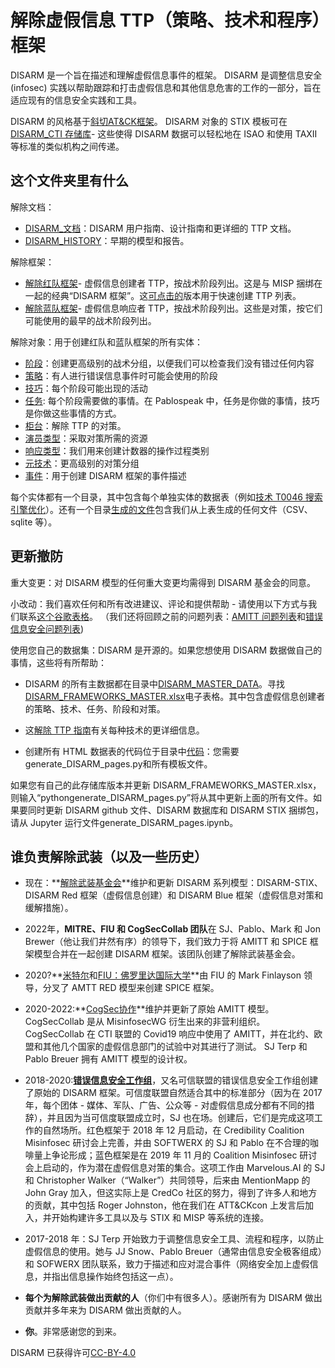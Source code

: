 # 解除虚假信息 TTP（策略、技术和程序）框架

DISARM 是一个旨在描述和理解虚假信息事件的框架。 DISARM 是调整信息安全 (infosec) 实践以帮助跟踪和打击虚假信息和其他信息危害的工作的一部分，旨在适应现有的信息安全实践和工具。

DISARM 的风格基于[斜切AT&CK框架](https://github.com/mitre-attack/attack-website/)。 DISARM 对象的 STIX 模板可在[DISARM_CTI 存储库](https://github.com/DISARMFoundation/DISARM_cti)- 这些使得 DISARM 数据可以轻松地在 ISAO 和使用 TAXII 等标准的类似机构之间传递。

## 这个文件夹里有什么

解除文档：

-   [DISARM\_文档](DISARM_DOCUMENTATION)：DISARM 用户指南、设计指南和更详细的 TTP 文档。
-   [DISARM_HISTORY](DISARM_DOCUMENTATION/DISARM_HISTORY)：早期的模型和报告。

解除框架：

-   [解除红队框架](generated_pages/disarm_red_framework.md)- 虚假信息创建者 TTP，按战术阶段列出。这是与 MISP 捆绑在一起的经典“DISARM 框架”。这[可点击的](generated_files/disarm_red_framework_clickable.html)版本用于快速创建 TTP 列表。
-   [解除蓝队框架](generated_pages/disarm_blue_framework.md)- 虚假信息响应者 TTP，按战术阶段列出。这些是对策，按它们可能使用的最早的战术阶段列出。

解除对象：用于创建红队和蓝队框架的所有实体：

-   [阶段](generated_pages/phases_index.md)：创建更高级别的战术分组，以便我们可以检查我们没有错过任何内容
-   [策略](generated_pages/tactics_index.md)：有人进行错误信息事件时可能会使用的阶段
-   [技巧](generated_pages/techniques_index.md)：每个阶段可能出现的活动
-   [任务](generated_pages/tasks_index.md): 每个阶段需要做的事情。在 Pablospeak 中，任务是你做的事情，技巧是你做这些事情的方式。
-   [柜台](generated_pages/counters_index.md)：解除 TTP 的对策。
-   [演员类型](generated_pages/actortypes_index.md)：采取对策所需的资源
-   [响应类型](generated_pages/responsetype_index.md)：我们用来创建计数器的操作过程类别
-   [元技术](generated_pages/metatechniques_index.md)：更高级别的对策分组
-   [事件](generated_pages/incidents_index.md)：用于创建 DISARM 框架的事件描述

每个实体都有一个目录，其中包含每个单独实体的数据表（例如[技术 T0046 搜索引擎优化](generated_pages/techniques/T0046.md)）。还有一个目录[生成的文件](generated_files)包含我们从上表生成的任何文件（CSV、sqlite 等）。

## 更新撤防

重大变更：对 DISARM 模型的任何重大变更均需得到 DISARM 基金会的同意。

小改动：我们喜欢任何和所有改进建议、评论和提供帮助 - 请使用以下方式与我们联系[这个谷歌表格](https://docs.google.com/forms/d/e/1FAIpQLSdZuyKFp1UZzk6qUE4IN1O14HaJ-F4TH9thxR3hrRU-Mu7QUQ/viewform)。 （我们还将回顾之前的问题列表：[AMITT 问题列表](https://github.com//DISARM/issues)和[错误信息安全问题列表](https://github.com/misinfosecproject/DISARM_framework/issues))

使用您自己的数据集：DISARM 是开源的。如果您想使用 DISARM 数据做自己的事情，这些将有所帮助：

-   DISARM 的所有主数据都在目录中[DISARM_MASTER_DATA](DISARM_MASTER_DATA)。寻找[DISARM_FRAMEWORKS_MASTER.xlsx](DISARM_MASTER_DATA/DISARM_FRAMEWORKS_MASTER.xlsx)电子表格。其中包含虚假信息创建者的策略、技术、任务、阶段和对策。

-   这[解除 TTP 指南](https://docs.google.com/document/d/1Kc0O7owFyGiYs8N8wSq17gRUPEDQsD5lLUL_3KGCgRE/edit#)有关每种技术的更详细信息。

-   创建所有 HTML 数据表的代码位于目录中[代码](CODE)：您需要generate_DISARM_pages.py和所有模板文件。

如果您有自己的此存储库版本并更新 DISARM_FRAMEWORKS_MASTER.xlsx，则输入“pythongenerate_DISARM_pages.py”将从其中更新上面的所有文件。如果要同时更新 DISARM github 文件、DISARM 数据库和 DISARM STIX 捆绑包，请从 Jupyter 运行文件generate_DISARM_pages.ipynb。

## 谁负责解除武装（以及一些历史）

-   现在：**[解除武装基金会](https://www.disarm.foundation/)**维护和更新 DISARM 系列模型：DISARM-STIX、DISARM Red 框架（虚假信息创建）和 DISARM Blue 框架（虚假信息对策和缓解措施）。

-   2022年，**MITRE、FIU 和 CogSecCollab 团队**在 SJ、Pablo、Mark 和 Jon Brewer（他让我们井然有序）的领导下，我们致力于将 AMITT 和 SPICE 框架模型合并在一起创建 DISARM 框架。该团队创建了解除武装基金会。

-   2020?**[米特尔](https://www.mitre.org/)和[FIU：佛罗里达国际大学](https://www.fiu.edu/)**由 FIU 的 Mark Finlayson 领导，分叉了 AMTT RED 模型来创建 SPICE 框架。

-   2020-2022:**[CogSec协作](http://cogsec-collab.org/)**维护并更新了原始 AMITT 模型。 CogSecCollab 是从 MisinfosecWG 衍生出来的非营利组织。 CogSecCollab 在 CTI 联盟的 Covid19 响应中使用了 AMITT，并在北约、欧盟和其他几个国家的虚假信息部门的试验中对其进行了测试。 SJ Terp 和 Pablo Breuer 拥有 AMITT 模型的设计权。

-   2018-2020:**[错误信息安全工作组](https://github.com/credcoalition/community-site/wiki/Working-Groups)**，又名可信联盟的错误信息安全工作组创建了原始的 DISARM 框架。可信度联盟自然适合其中的标准部分（因为在 2017 年，每个团体 - 媒体、军队、广告、公众等 - 对虚假信息成分都有不同的措辞），并且因为当可信度联盟成立时，SJ 也在场。创建后，它们是完成这项工作的自然场所。红色框架于 2018 年 12 月启动，在 Credibility Coalition Misinfosec 研讨会上完善，并由 SOFTWERX 的 SJ 和 Pablo 在不合理的咖啡量上争论形成；蓝色框架是在 2019 年 11 月的 Coalition Misinfosec 研讨会上启动的，作为潜在虚假信息对策的集合。这项工作由 Marvelous.AI 的 SJ 和 Christopher Walker（“Walker”）共同领导，后来由 MentionMapp 的 John Gray 加入，但这实际上是 CredCo 社区的努力，得到了许多人和地方的贡献，其中包括 Roger Johnston，他在我们在 ATT&CKcon 上发言后加入，并开始构建许多工具以及与 STIX 和 MISP 等系统的连接。

-   2017-2018 年：SJ Terp 开始致力于调整信息安全工具、流程和程序，以防止虚假信息的使用。她与 JJ Snow、Pablo Breuer（通常由信息安全极客组成）和 SOFWERX 团队联系，致力于描述和应对混合事件（网络安全加上虚假信息，并指出信息操作始终包括这一点）。

-   **每个为解除武装做出贡献的人**（你们中有很多人）。感谢所有为 DISARM 做出贡献并多年来为 DISARM 做出贡献的人。

-   **你**。非常感谢您的到来。

DISARM 已获得许可[CC-BY-4.0](LICENSE.md)
